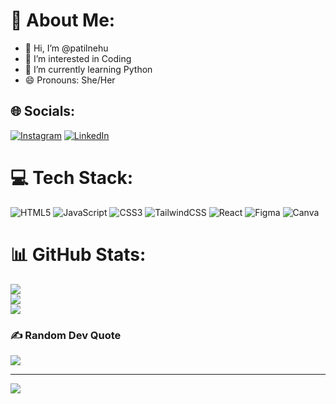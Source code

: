 # 💫 About Me:
- 👋 Hi, I’m @patilnehu
- 👀 I’m interested in Coding 
- 🌱 I’m currently learning Python
- 😄 Pronouns: She/Her


## 🌐 Socials:
[![Instagram](https://img.shields.io/badge/Instagram-%23E4405F.svg?logo=Instagram&logoColor=white)](https://instagram.com/nehuu_102) [![LinkedIn](https://img.shields.io/badge/LinkedIn-%230077B5.svg?logo=linkedin&logoColor=white)](https://linkedin.com/in/neha-patil-8440542b7) 

# 💻 Tech Stack:
![HTML5](https://img.shields.io/badge/html5-%23E34F26.svg?style=for-the-badge&logo=html5&logoColor=white)  ![JavaScript](https://img.shields.io/badge/javascript-%23323330.svg?style=for-the-badge&logo=javascript&logoColor=%23F7DF1E) ![CSS3](https://img.shields.io/badge/css3-%231572B6.svg?style=for-the-badge&logo=css3&logoColor=white) ![TailwindCSS](https://img.shields.io/badge/tailwindcss-%2338B2AC.svg?style=for-the-badge&logo=tailwind-css&logoColor=white) ![React](https://img.shields.io/badge/react-%2320232a.svg?style=for-the-badge&logo=react&logoColor=%2361DAFB) ![Figma](https://img.shields.io/badge/figma-%23F24E1E.svg?style=for-the-badge&logo=figma&logoColor=white) ![Canva](https://img.shields.io/badge/Canva-%2300C4CC.svg?style=for-the-badge&logo=Canva&logoColor=white)
# 📊 GitHub Stats:
![](https://github-readme-stats.vercel.app/api?username=patilnehu&theme=transparent&hide_border=false&include_all_commits=true&count_private=true)<br/>
![](https://github-readme-streak-stats.herokuapp.com/?user=patilnehu&theme=transparent&hide_border=false)<br/>
![](https://github-readme-stats.vercel.app/api/top-langs/?username=patilnehu&theme=transparent&hide_border=false&include_all_commits=true&count_private=true&layout=compact)

### ✍️ Random Dev Quote
![](https://quotes-github-readme.vercel.app/api?type=horizontal&theme=tokyonight)

---
[![](https://visitcount.itsvg.in/api?id=patilnehu&icon=0&color=0)](https://visitcount.itsvg.in)

<!-- Proudly created with GPRM ( https://gprm.itsvg.in ) -->
